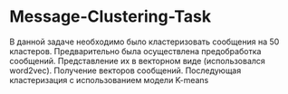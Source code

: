 # Message-Clustering-Task

В данной задаче необходимо было кластеризовать сообщения на 50 кластеров. Предварительно была осуществлена предобработка сообщений. Представление их в векторном виде (использовался word2vec). Получение векторов сообщений. Последующая кластеризация с использованием модели K-means
